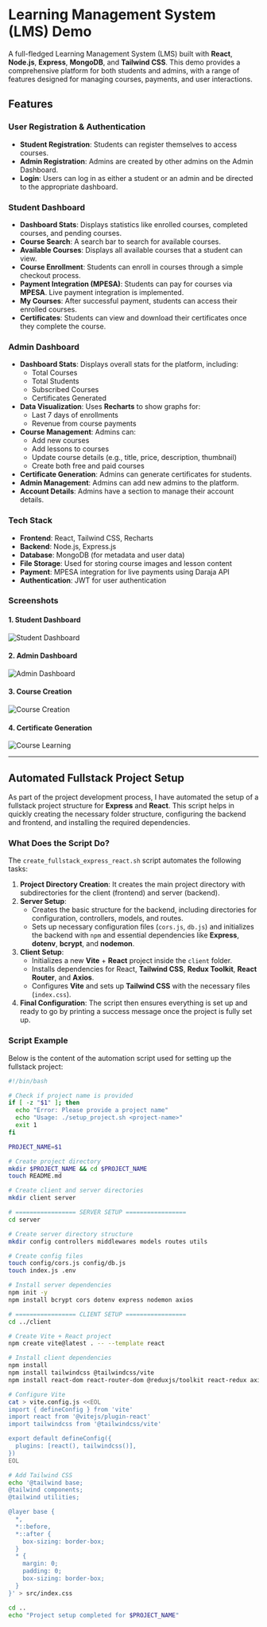 # Learning Management System (LMS) Demo

A full-fledged Learning Management System (LMS) built with **React**, **Node.js**, **Express**, **MongoDB**, and **Tailwind CSS**. This demo provides a comprehensive platform for both students and admins, with a range of features designed for managing courses, payments, and user interactions.

## Features

### User Registration & Authentication
- **Student Registration**: Students can register themselves to access courses.
- **Admin Registration**: Admins are created by other admins on the Admin Dashboard.
- **Login**: Users can log in as either a student or an admin and be directed to the appropriate dashboard.

### Student Dashboard
- **Dashboard Stats**: Displays statistics like enrolled courses, completed courses, and pending courses.
- **Course Search**: A search bar to search for available courses.
- **Available Courses**: Displays all available courses that a student can view.
- **Course Enrollment**: Students can enroll in courses through a simple checkout process.
- **Payment Integration (MPESA)**: Students can pay for courses via **MPESA**. Live payment integration is implemented.
- **My Courses**: After successful payment, students can access their enrolled courses.
- **Certificates**: Students can view and download their certificates once they complete the course.

### Admin Dashboard
- **Dashboard Stats**: Displays overall stats for the platform, including:
  - Total Courses
  - Total Students
  - Subscribed Courses
  - Certificates Generated
- **Data Visualization**: Uses **Recharts** to show graphs for:
  - Last 7 days of enrollments
  - Revenue from course payments
- **Course Management**: Admins can:
  - Add new courses
  - Add lessons to courses
  - Update course details (e.g., title, price, description, thumbnail)
  - Create both free and paid courses
- **Certificate Generation**: Admins can generate certificates for students.
- **Admin Management**: Admins can add new admins to the platform.
- **Account Details**: Admins have a section to manage their account details.

### Tech Stack
- **Frontend**: React, Tailwind CSS, Recharts
- **Backend**: Node.js, Express.js
- **Database**: MongoDB (for metadata and user data)
- **File Storage**: Used for storing course images and lesson content
- **Payment**: MPESA integration for live payments using Daraja API
- **Authentication**: JWT for user authentication

### Screenshots

#### 1. Student Dashboard
![Student Dashboard](client/src/assets/studentDashboard.png)

#### 2. Admin Dashboard
![Admin Dashboard](client/src/assets/adminDashboard.png)

#### 3. Course Creation
![Course Creation](client/src/assets/courseCreation.png)

#### 4. Certificate Generation
![Course Learning](client/src/assets/lesson.png)

---

## Automated Fullstack Project Setup

As part of the project development process, I have automated the setup of a fullstack project structure for **Express** and **React**. This script helps in quickly creating the necessary folder structure, configuring the backend and frontend, and installing the required dependencies.

### What Does the Script Do?

The `create_fullstack_express_react.sh` script automates the following tasks:

1. **Project Directory Creation**: It creates the main project directory with subdirectories for the client (frontend) and server (backend).
2. **Server Setup**:
   - Creates the basic structure for the backend, including directories for configuration, controllers, models, and routes.
   - Sets up necessary configuration files (`cors.js`, `db.js`) and initializes the backend with `npm` and essential dependencies like **Express**, **dotenv**, **bcrypt**, and **nodemon**.
3. **Client Setup**:
   - Initializes a new **Vite** + **React** project inside the `client` folder.
   - Installs dependencies for React, **Tailwind CSS**, **Redux Toolkit**, **React Router**, and **Axios**.
   - Configures **Vite** and sets up **Tailwind CSS** with the necessary files (`index.css`).
4. **Final Configuration**: The script then ensures everything is set up and ready to go by printing a success message once the project is fully set up.

### Script Example

Below is the content of the automation script used for setting up the fullstack project:

```bash
#!/bin/bash

# Check if project name is provided
if [ -z "$1" ]; then
  echo "Error: Please provide a project name"
  echo "Usage: ./setup_project.sh <project-name>"
  exit 1
fi

PROJECT_NAME=$1

# Create project directory
mkdir $PROJECT_NAME && cd $PROJECT_NAME
touch README.md

# Create client and server directories
mkdir client server

# ================= SERVER SETUP =================
cd server

# Create server directory structure
mkdir config controllers middlewares models routes utils

# Create config files
touch config/cors.js config/db.js
touch index.js .env

# Install server dependencies
npm init -y
npm install bcrypt cors dotenv express nodemon axios

# ================= CLIENT SETUP =================
cd ../client

# Create Vite + React project
npm create vite@latest . -- --template react

# Install client dependencies
npm install
npm install tailwindcss @tailwindcss/vite
npm install react-dom react-router-dom @reduxjs/toolkit react-redux axios

# Configure Vite
cat > vite.config.js <<EOL
import { defineConfig } from 'vite'
import react from '@vitejs/plugin-react'
import tailwindcss from '@tailwindcss/vite'

export default defineConfig({
  plugins: [react(), tailwindcss()],
})
EOL

# Add Tailwind CSS
echo '@tailwind base;
@tailwind components;
@tailwind utilities;

@layer base {
  *,
  *::before,
  *::after {
    box-sizing: border-box;
  }
  * {
    margin: 0;
    padding: 0;
    box-sizing: border-box;
  }
}' > src/index.css

cd ..
echo "Project setup completed for $PROJECT_NAME"
